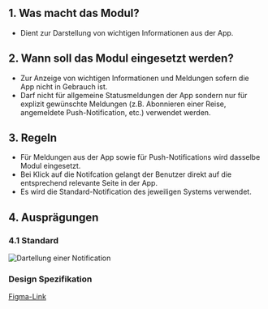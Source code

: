 ## 1. Was macht das Modul?
*   Dient zur Darstellung von wichtigen Informationen aus der App.

## 2. Wann soll das Modul eingesetzt werden?
*   Zur Anzeige von wichtigen Informationen und Meldungen sofern die App nicht in Gebrauch ist.
*   Darf nicht für allgemeine Statusmeldungen der App sondern nur für explizit gewünschte Meldungen (z.B. Abonnieren einer Reise, angemeldete Push-Notification, etc.) verwendet werden.

## 3. Regeln
*   Für Meldungen aus der App sowie für Push-Notifications wird dasselbe Modul eingesetzt.
*   Bei Klick auf die Notifcation gelangt der Benutzer direkt auf die entsprechend relevante Seite in der App.
*   Es wird die Standard-Notification des jeweiligen Systems verwendet.

## 4. Ausprägungen
### 4.1 Standard
![Dartellung einer Notification](https://raw.githubusercontent.com/sbb-design-systems/design-system-mobile-documentation/doku-update/documentation/notification/images/MM04.png 'class: image')

### Design Spezifikation
[Figma-Link](https://www.figma.com/file/WOtLIam1xwrqcgnAITsEhV/Design-System-Mobile?node-id=36%3A14345)